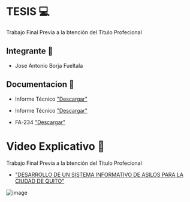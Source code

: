 
# TESIS 💻

Trabajo Final Previa a la btención del Título Profecional

## Integrante 👦

- Jose Antonio Borja Fueltala

   
## Documentacion 📙

- Informe Técnico ["Descargar"]( https://drive.google.com/file/d/1FqdDFqOFH-h3lHVoqQdKxT1vQ5WiX0vd/view?usp=sharing)

- Informe Técnico ["Descargar"](https://drive.google.com/file/d/1LusA7vBg03r1zypxXDK6tk_4GVYO-k6U/view?usp=sharing)


- FA-234  ["Descargar"](https://drive.google.com/file/d/1HmVoXfFF6DeqT2ynNofoFmFCH59sbjw_/view?usp=sharing)


#   Video Explicativo 🎥

Trabajo Final Previa a la btención del Título Profecional
 - ["DESARROLLO DE UN SISTEMA INFORMATIVO DE ASILOS PARA LA CIUDAD DE QUITO"](https://www.youtube.com/watch?v=tRFaw7VKTEM)

![image](https://user-images.githubusercontent.com/104482045/187319854-ce2ebd99-e8c7-4d7e-af29-926137d72a63.png)

